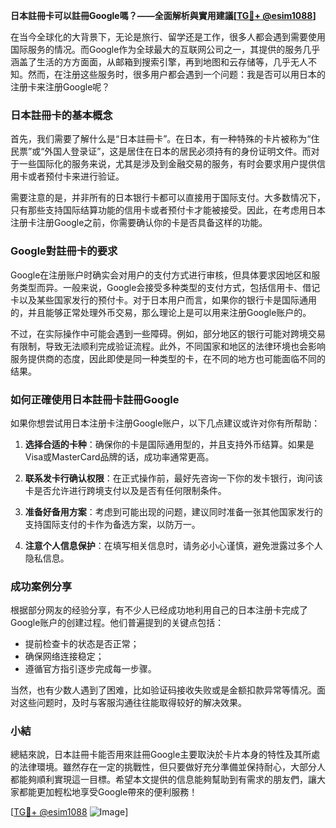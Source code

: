 **日本註冊卡可以註冊Google嗎？——全面解析與實用建議[[TG💪+ @esim1088](https://t.me/s/esim1088)]**

在当今全球化的大背景下，无论是旅行、留学还是工作，很多人都会遇到需要使用国际服务的情况。而Google作为全球最大的互联网公司之一，其提供的服务几乎涵盖了生活的方方面面，从邮箱到搜索引擎，再到地图和云存储等，几乎无人不知。然而，在注册这些服务时，很多用户都会遇到一个问题：我是否可以用日本的注册卡来注册Google呢？

### 日本註冊卡的基本概念

首先，我们需要了解什么是“日本註冊卡”。在日本，有一种特殊的卡片被称为“住民票”或“外国人登录证”，这是居住在日本的居民必须持有的身份证明文件。而对于一些国际化的服务来说，尤其是涉及到金融交易的服务，有时会要求用户提供信用卡或者预付卡来进行验证。

需要注意的是，并非所有的日本银行卡都可以直接用于国际支付。大多数情况下，只有那些支持国际结算功能的信用卡或者预付卡才能被接受。因此，在考虑用日本注册卡注册Google之前，你需要确认你的卡是否具备这样的功能。

### Google對註冊卡的要求

Google在注册账户时确实会对用户的支付方式进行审核，但具体要求因地区和服务类型而异。一般来说，Google会接受多种类型的支付方式，包括信用卡、借记卡以及某些国家发行的预付卡。对于日本用户而言，如果你的银行卡是国际通用的，并且能够正常处理外币交易，那么理论上是可以用来注册Google账户的。

不过，在实际操作中可能会遇到一些障碍。例如，部分地区的银行可能对跨境交易有限制，导致无法顺利完成验证流程。此外，不同国家和地区的法律环境也会影响服务提供商的态度，因此即使是同一种类型的卡，在不同的地方也可能面临不同的结果。

### 如何正確使用日本註冊卡註冊Google

如果你想尝试用日本注册卡注册Google账户，以下几点建议或许对你有所帮助：

1. **选择合适的卡种**：确保你的卡是国际通用型的，并且支持外币结算。如果是Visa或MasterCard品牌的话，成功率通常更高。
   
2. **联系发卡行确认权限**：在正式操作前，最好先咨询一下你的发卡银行，询问该卡是否允许进行跨境支付以及是否有任何限制条件。
   
3. **准备好备用方案**：考虑到可能出现的问题，建议同时准备一张其他国家发行的支持国际支付的卡作为备选方案，以防万一。
   
4. **注意个人信息保护**：在填写相关信息时，请务必小心谨慎，避免泄露过多个人隐私信息。

### 成功案例分享

根据部分网友的经验分享，有不少人已经成功地利用自己的日本注册卡完成了Google账户的创建过程。他们普遍提到的关键点包括：
- 提前检查卡的状态是否正常；
- 确保网络连接稳定；
- 遵循官方指引逐步完成每一步骤。

当然，也有少数人遇到了困难，比如验证码接收失败或是金额扣款异常等情况。面对这些问题时，及时与客服沟通往往能取得较好的解决效果。

### 小結

總結來說，日本註冊卡能否用來註冊Google主要取決於卡片本身的特性及其所處的法律環境。雖然存在一定的挑戰性，但只要做好充分準備並保持耐心，大部分人都能夠順利實現這一目標。希望本文提供的信息能夠幫助到有需求的朋友們，讓大家都能更加輕松地享受Google帶來的便利服務！

[[TG💪+ @esim1088](https://t.me/s/esim1088) ![Image](https://i.postimg.cc/4NQfJmqS/Snipaste-2025-05-13-00-14-12.png)]